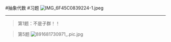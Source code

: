 #抽象代数 #习题 
![IMG_6F45C0839224-1.jpeg](https://obsidian-1317758465.cos.ap-shanghai.myqcloud.com/images/IMG_6F45C0839224-1.jpeg)
***
> 第1题：不是子群！！


>第5题
>![891681730971_.pic.jpg](https://obsidian-1317758465.cos.ap-shanghai.myqcloud.com/images/891681730971_.pic.jpg)
